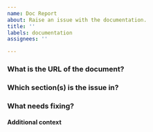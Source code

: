 ```yaml
---
name: Doc Report
about: Raise an issue with the documentation.
title: ''
labels: documentation
assignees: ''

---
```


<!-- Please submit only documentation-related issues with this form.
Fill in as much of the template below as you can. If you leave out information, we cannot help you as well or address the problem in a timely manner.
-->

### What is the URL of the document?

<!-- The URL to help identify the document. -->

### Which section(s) is the issue in?

<!-- The sections(s) within the document that have issue in. -->

### What needs fixing?

<!-- A clear and concise description of what the issue is. -->

#### Additional context

<!-- Add any other context about the problem here. -->
